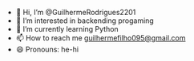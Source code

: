 - 👋 Hi, I’m @GuilhermeRodrigues2201
- 👀 I’m interested in backending progaming
- 🌱 I’m currently learning Python
- 📫 How to reach me guilhermefilho095@gmail.com
- 😄 Pronouns: he-hi

<!---
GuilhermeRodrigues2201/GuilhermeRodrigues2201 is a ✨ special ✨ repository because its `README.md` (this file) appears on your GitHub profile.
You can click the Preview link to take a look at your changes.
--->
